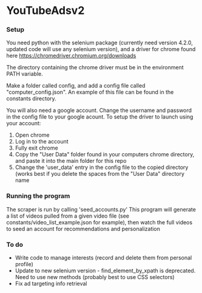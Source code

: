# YouTubeAdsv2

### Setup
You need python with the selenium package (currently need version 4.2.0, updated code will use any selenium version), and a driver for chrome found here https://chromedriver.chromium.org/downloads 

The directory containing the chrome driver must be in the environment PATH variable.

Make a folder called config, and add a config file called "computer_config.json". An example of this file can be found in the constants directory. 

You will also need a google account. Change the username and password in the config file to your google acount. To setup the driver to launch using your account:
1. Open chrome
2. Log in to the account
3. Fully exit chrome
4. Copy the "User Data" folder found in your computers chrome directory, and paste it into the main folder for this repo 
5. Change the 'user_data' entry in the config file to the copied directory (works best if you delete the spaces from the "User Data" directory name


### Running the program
The scraper is run by calling 'seed_accounts.py' This program will generate a list of videos pulled from a given video file (see constants/video_list_example.json for example), then watch the full videos to seed an account for recommendations and personalization

### To do
* Write code to manage interests (record and delete them from personal profile)
* Update to new selenium version - find_element_by_xpath is deprecated. Need to use new methods (probably best to use CSS selectors)
* Fix ad targeting info retrieval
